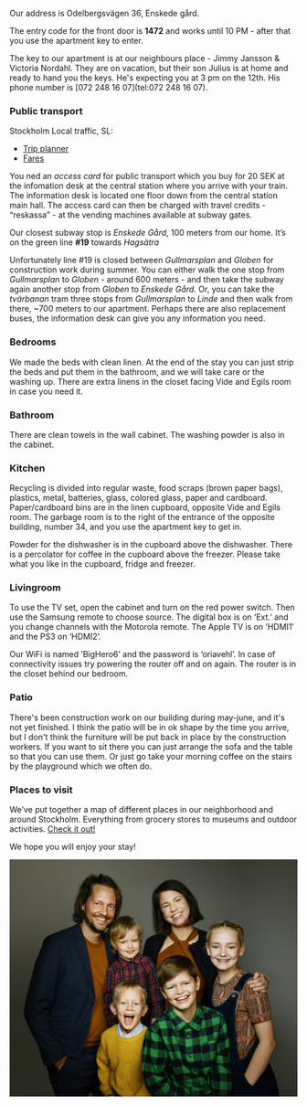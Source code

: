 Our address is Odelbergsvägen 36, Enskede gård.

The entry code for the front door is **1472** and works until 10 PM - after that you use the apartment key to enter.

The key to our apartment is at our neighbours place - Jimmy Jansson & Victoria Nordahl.
They are on vacation, but their son Julius is at home and ready to hand you the keys.
He's expecting you at 3 pm on the 12th. His phone number is [072 248 16 07](tel:072 248 16 07).

### Public transport

Stockholm Local traffic, SL:
  - [Trip planner](http://sl.se/en/)
  - [Fares](http://sl.se/en/fares--tickets/)

You ned an _access card_ for public transport which you buy for 20 SEK at the infomation desk at the central station where you arrive with your train.
The information desk is located one floor down from the central station main hall.
The access card can then be charged with travel credits - “reskassa” - at the vending machines available at subway gates.

Our closest subway stop is _Enskede Gård_, 100 meters from our home.
It’s on the green line **#19** towards _Hagsätra_

Unfortunately line #19 is closed between _Gullmarsplan_ and _Globen_ for construction work during summer.
You can either walk the one stop from _Gullmarsplan_ to _Globen_ - around 600 meters - and then take the subway again another stop from _Globen_ to _Enskede Gård_.
Or, you can take the _tvärbanan_ tram three stops from _Gullmarsplan_ to _Linde_ and then walk from there, ~700 meters to our apartment.
Perhaps there are also replacement buses, the information desk can give you any information you need.

### Bedrooms

We made the beds with clean linen. At the end of the stay you can just strip the beds and put them in the bathroom, and we will take care or the washing up.
There are extra linens in the closet facing Vide and Egils room in case you need it.

### Bathroom

There are clean towels in the wall cabinet. The washing powder is also in the cabinet.

### Kitchen

Recycling is divided into regular waste, food scraps (brown paper bags), plastics, metal, batteries, glass, colored glass, paper and cardboard.
Paper/cardboard bins are in the linen cupboard, opposite Vide and Egils room.
The garbage room is to the right of the entrance of the opposite building, number 34, and you use the apartment key to get in.

Powder for the dishwasher is in the cupboard above the dishwasher.
There is a percolator for coffee in the cupboard above the freezer.
Please take what you like in the cupboard, fridge and freezer.

### Livingroom

To use the TV set, open the cabinet and turn on the red power switch. Then use the Samsung remote to choose source.
The digital box is on ‘Ext.’ and you change channels with the Motorola remote.
The Apple TV is on ’HDMI1’ and the PS3 on ‘HDMI2’.

Our WiFi is named ’BigHero6’ and the password is ‘oriavehl’. In case of connectivity issues try powering the router off and on again.
The router is in the closet behind our bedroom.

### Patio

There's been construction work on our building during may-june, and it's not yet finished.
I think the patio will be in ok shape by the time you arrive, but I don't think the furniture will be put back in place by the construction workers.
If you want to sit there you can just arrange the sofa and the table so that you can use them.
Or just go take your morning coffee on the stairs by the playground which we often do.

### Places to visit

We’ve put together a map of different places in our neighborhood and around Stockholm.
Everything from grocery stores to museums and outdoor activities.
[Check it out!](https://drive.google.com/open?id=1NGujzVNI1lADjlOzOTOPcUww1ncUwS1S&usp=sharing)


We hope you will enjoy your stay!

![Olle, Rebecca, Irja, Alvar, Vide & Egil](assets/images/family.JPG)
